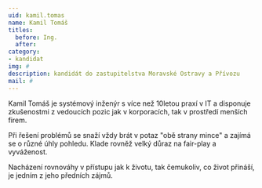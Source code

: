 ```yaml
---
uid: kamil.tomas
name: Kamil Tomáš
titles:
  before: Ing. 
  after: 
category:
- kandidat 
img: #
description: kandidát do zastupitelstva Moravské Ostravy a Přívozu
mail: #
---
```


Kamil Tomáš je systémový inženýr s více než 10letou praxí v IT a disponuje zkušenostmi z vedoucích pozic jak v korporacích, tak v prostředí menších firem.

Při řešení problémů se snaží vždy brát v potaz "obě strany mince" a zajímá se o různé úhly pohledu. Klade rovněž velký důraz na fair-play a vyváženost.

Nacházení rovnováhy v přístupu jak k životu, tak čemukoliv, co život přináší, je jedním z jeho předních zájmů.
